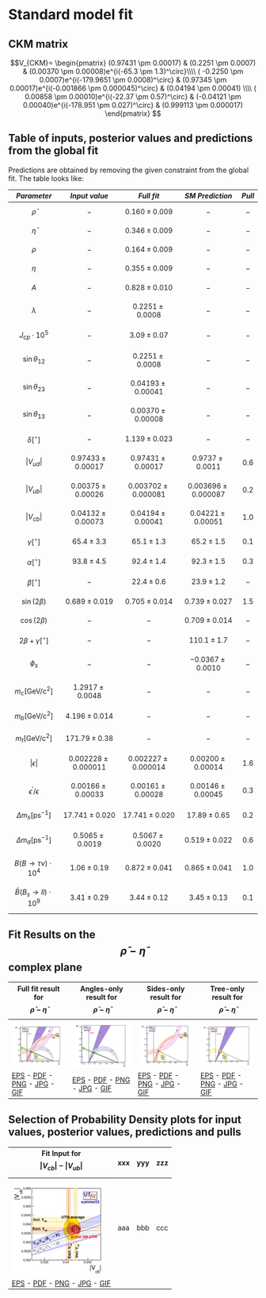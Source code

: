 # Standard model fit

## CKM matrix

$$V_{CKM}= \begin{pmatrix}
(0.97431 \pm 0.00017) & (0.2251 \pm 0.0007) & (0.00370 \pm 0.00008)e^{i(-65.3 \pm 1.3)^\circ}\\\\
( -0.2250 \pm 0.0007)e^{i(-179.9651 \pm 0.0008)^\circ} & (0.97345 \pm 0.00017)e^{i(-0.001866 \pm 0.000045)^\circ} & (0.04194 \pm 0.00041) \\\\
( 0.00858 \pm 0.00010)e^{i(-22.37 \pm 0.57)^\circ} & (-0.04121 \pm 0.00040)e^{i(-178.951 \pm 0.027)^\circ} & (0.999113 \pm 0.000017)
\end{pmatrix} $$

## Table of inputs, posterior values and predictions from the global fit

Predictions are obtained by removing the given constraint from the global fit. The table looks like:

|  *Parameter*  |   *Input value*  |  *Full fit*  |  *SM Prediction*  | *Pull* |
|  :--:  |   :--:  |  :--:  |  :--:  | :--: |
|   $$\bar{\rho}$$  |  $$-$$  |  $$0.160 \pm 0.009$$  |  $$-$$  | $$-$$ |
|   $$\bar{\eta}$$  |  $$-$$  |  $$0.346 \pm 0.009$$  |  $$-$$  | $$-$$ |
|   $$\rho$$   |  $$-$$  |  $$0.164 \pm 0.009$$  |  $$-$$  | $$-$$ |
|   $$\eta$$   |  $$-$$  |  $$0.355 \pm 0.009$$  |  $$-$$  | $$-$$ |
|   $$A$$   |  $$-$$  |  $$0.828 \pm 0.010$$  |  $$-$$  | $$-$$ |
|   $$\lambda$$   |  $$-$$  |  $$0.2251 \pm 0.0008$$  |  $$-$$  | $$-$$ |
|   $$J_{cp}\cdot10^{5}$$   |  $$-$$  |  $$3.09 \pm 0.07$$  |  $$-$$  | $$-$$ |
|   $$\sin\theta_{12}$$   |  $$-$$  |  $$0.2251 \pm 0.0008$$  |  $$-$$  | $$-$$ |
|   $$\sin\theta_{23}$$   |  $$-$$  |  $$0.04193 \pm 0.00041$$  |  $$-$$  | $$-$$ |
|   $$\sin\theta_{13}$$   |  $$-$$  |  $$0.00370 \pm 0.00008$$  |  $$-$$  | $$-$$ |
|   $$\delta [^{\circ}]$$   |  $$-$$  |  $$1.139 \pm 0.023$$  |  $$-$$  | $$-$$ |
|  $$\|V_{ud}\|$$   |  $$0.97433 \pm 0.00017$$  |  $$0.97431 \pm 0.00017$$  |  $$0.9737 \pm 0.0011$$  | $$0.6$$ | 
|  $$\|V_{ub}\|$$   |  $$0.00375 \pm 0.00026 $$  |  $$0.003702 \pm 0.000081$$  |  $$0.003696 \pm 0.000087$$  | $$0.2$$ | 
|  $$\|V_{cb}\|$$   |  $$0.04132 \pm 0.00073 $$  |  $$0.04194 \pm 0.00041$$  |  $$0.04221 \pm 0.00051$$  | $$1.0$$ | 
|  $$\gamma [^{\circ}]$$   |  $$65.4 \pm 3.3$$  |  $$65.1 \pm 1.3$$  |  $$65.2 \pm 1.5$$  | $$0.1$$ | 
|  $$\alpha [^{\circ}]$$   |  $$93.8 \pm 4.5$$  |  $$92.4 \pm 1.4$$  |  $$92.3 \pm 1.5$$  | $$0.3$$ |
|  $$\beta [^{\circ}]$$   |  $$-$$  |  $$22.4 \pm 0.6$$  |  $$23.9 \pm 1.2$$  | $$-$$ |
|  $$\sin(2\beta)$$   |  $$0.689 \pm 0.019$$  |  $$0.705 \pm 0.014$$  |  $$0.739 \pm 0.027$$  | $$1.5$$ |
|  $$\cos(2\beta)$$   |  $$-$$  |  $$-$$  |  $$0.709 \pm 0.014$$  | $$-$$ |
|  $$2\beta+\gamma [^{\circ}]$$   |  $$-$$  |  $$-$$  |  $$110.1 \pm 1.7$$  | $$-$$ |
|  $$\phi_s$$   |  $$-$$  |  $$-$$  |  $$-0.0367 \pm 0.0010$$  | $$-$$ |
|  $$m_{c}\mathrm{ [GeV/c^{2}]}$$   |  $$1.2917 \pm 0.0048$$  |  $$-$$  |  $$-$$  | $$-$$ |
|  $$m_{b}\mathrm{ [GeV/c^{2}]}$$   |  $$4.196 \pm 0.014$$  |  $$-$$  |  $$-$$  | $$-$$ |
|  $$m_{t}\mathrm{ [GeV/c^{2}]}$$  |  $$171.79 \pm 0.38$$  |  $$-$$  |  $$-$$  | $$-$$ |
|  $$\|\epsilon\|$$   |  $$0.002228 \pm 0.000011$$  |  $$0.002227 \pm 0.000014$$  |  $$0.00200 \pm 0.00014$$  | $$1.6$$ |
|  $$\epsilon^{\prime}/\epsilon$$   |  $$0.00166 \pm 0.00033$$  |  $$0.00161 \pm 0.00028$$  |  $$0.00146 \pm 0 .00045$$  | $$0.3$$ |
|  $$\Delta m_{s} \mathrm{[ps^{-1}]}$$   |  $$17.741 \pm 0.020$$  |  $$17.741 \pm 0.020$$  |  $$17.89 \pm 0.65$$  | $$0.2$$ |
|  $$\Delta m_{d} \mathrm{[ps^{-1}]}$$   |  $$0.5065 \pm 0.0019$$  |  $$0.5067 \pm 0.0020$$  |  $$0.519 \pm 0.022$$  | $$0.6$$ |
|  $$B(B\rightarrow\tau\nu) \cdot 10^{4}$$   |  $$1.06 \pm 0.19$$  |  $$0.872 \pm 0.041$$  |  $$0.865 \pm 0.041$$  | $$1.0$$ |
|  $$\bar {B}(B_{s}\rightarrow ll)\cdot 10^{9}$$ |  $$3.41 \pm 0.29$$  |  $$3.44 \pm 0.12$$  |  $$3.45 \pm 0.13$$  | $$0.1$$ |

## Fit Results on the $$\bar{\rho}-\bar{\eta}$$ complex plane

| Full fit result for $$\bar{\rho} - \bar{\eta}$$ | Angles-only result for $$\bar{\rho} - \bar{\eta}$$ | Sides-only result for $$\bar{\rho} - \bar{\eta}$$ | Tree-only result for $$\bar{\rho} - \bar{\eta}$$ |
| -- | -- | -- | -- |
| ![rhoeta-fullfit-sm-small](./images/rhoeta-fullfit-sm-small.jpg) | ![rhoeta-angles-sm-small](./images/rhoeta-angles-sm-small.jpg) | ![rhoeta-sides-sm-small](./images/rhoeta-sides-sm-small.jpg) | ![rhoeta-tree-sm-small](./images/rhoeta-tree-sm-small.jpg) |
| [EPS](images/rhoeta-fullfit-sm.eps) - [PDF](images/rhoeta-fullfit-sm.pdf) - [PNG](images/rhoeta-fullfit-sm.png) - [JPG](images/rhoeta-fullfit-sm.jpg) - [GIF](images/rhoeta-fullfit-sm.gif) | [EPS](images/rhoeta-angles-sm.eps) - [PDF](images/rhoeta-angles-sm.pdf) - [PNG](images/rhoeta-angles-sm.png) - [JPG](images/rhoeta-angles-sm.jpg) - [GIF](images/rhoeta-angles-sm.gif) |  [EPS](images/rhoeta-sides-sm.eps) - [PDF](images/rhoeta-sides-sm.pdf) - [PNG](images/rhoeta-sides-sm.png) - [JPG](images/rhoeta-sides-sm.jpg) - [GIF](images/rhoeta-sides-sm.gif)  |  [EPS](images/rhoeta-tree-sm.eps) - [PDF](images/rhoeta-tree-sm.pdf) - [PNG](images/rhoeta-tree-sm.png) - [JPG](images/rhoeta-tree-sm.jpg) - [GIF](images/rhoeta-tree-sm.gif) |

## Selection of Probability Density plots for input values, posterior values, predictions and pulls

| Fit Input for $$\|V_{cb}\|-\|V_{ub}\|$$ | xxx | yyy | zzz |
| -- | -- | -- | -- |
| ![VubVcbPlot](./images/VubVcbPlot-small.jpg) | aaa | bbb | ccc |
| [EPS](./images/VubVcbPlot.eps) - [PDF](./images/VubVcbPlot.pdf) - [PNG](./images/VubVcbPlot.png) - [JPG](./images/VubVcbPlot.jpg) - [GIF](./images/VubVcbPlot.gif)
